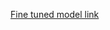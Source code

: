 [Fine tuned model link]("https://drive.google.com/drive/folders/15HF2TCRF502-2Ogjrn7IRTSlC9dsvOG-?usp=sharing")